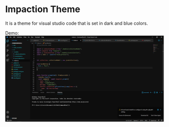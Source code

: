 # Impaction Theme
It is a theme for visual studio code that is set in dark and blue colors.

Demo:
![image](img/theme.JPG)